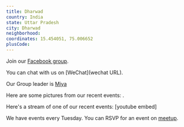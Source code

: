 ```yaml
---
title: Dharwad
country: India
state: Uttar Pradesh
city: Dharwad
neighborhood: 
coordinates: 15.454051, 75.006652
plusCode:
---
```

Join our [Facebook group](https://www.facebook.com/groups/free.code.camp.dharwad).

You can chat with us on [WeChat](wechat URL).

Our Group leader is [Miya](freecodecamp.org/miya)

Here are some pictures from our recent events:
![]().

Here's a stream of one of our recent events:
[youtube embed]

We have events every Tuesday. You can RSVP for an event on [meetup](meetupurl).
